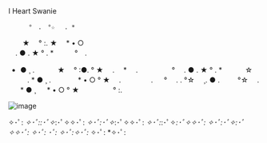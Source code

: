 ## 

I Heart Swanie


  
        　°　.　°☆ 　. *  
 　　★ 　° :. ★　 * • ○  
　. ● . ★ ° . *　　　°　.
  * ● ¸ . 　　　★ 　° :●. 
      ° ★　 .　 * 　.　 　　
 　 ° 　. ● . ★ ° . *　　　
  ☆ 　. * ● ¸ . 　　
 　 * • ○ ° ★　 .　 
　　　. 　 ° 　.  . 
    °☆ 　¸. ● . 　
       　°☆ 　. * ● ¸ 
         　 * • ○ ° ★　 
      　　 　     ° :.



![image](https://github.com/IHeartSwanie/IHeartSwanie/assets/170365983/b00f3df6-6405-45ca-847e-f98fbfbd47b6)




✧･ﾟ: *✧･ﾟ::･ﾟ✧*:･ﾟ✧✧･ﾟ: *✧･ﾟ:･ﾟ✧*:･ﾟ✧✧･ﾟ: *✧･ﾟ:*:･ﾟ✧*:･ﾟ✧✧･ﾟ: *✧･ﾟ:･ﾟ✧*:･ﾟ✧✧･ﾟ: *✧･ﾟ:* ･ﾟ: *✧･ﾟ:*✧･ﾟ:* ✧･ﾟ: *✧･ﾟ:
